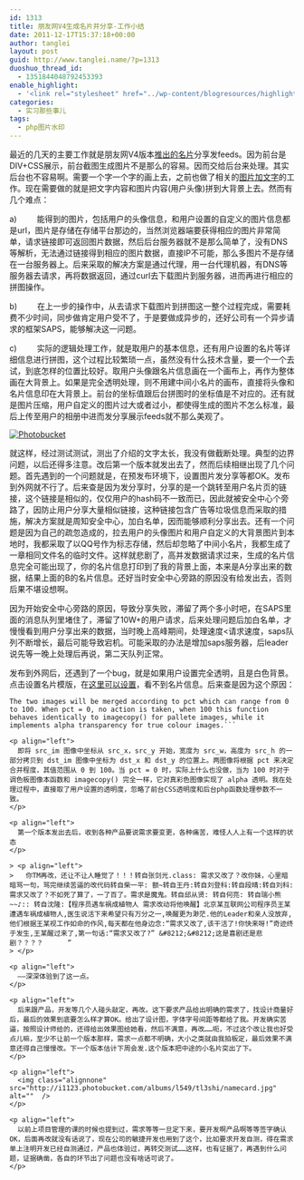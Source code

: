 ```yaml
---
id: 1313
title: 朋友网V4生成名片并分享-工作小结
date: 2011-12-17T15:37:18+00:00
author: tanglei
layout: post
guid: http://www.tanglei.name/?p=1313
duoshuo_thread_id:
  - 1351844048792453393
enable_highlight:
  - '<link rel="stylesheet" href="../wp-content/blogresources/highlightconfig/highlight.default.min.css"><script src="../wp-content/blogresources/highlightconfig/jquery-2.1.4.min.js"></script><script src="../wp-content/blogresources/highlightconfig/enable_highlight.js"></script>'
categories:
  - 实习那些事儿
tags:
  - php图片水印
---
```

最近的几天的主要工作就是朋友网V4版本[推出的名片](http://www.pengyou.com/leitang?view_type=card)分享发feeds。因为前台是DIV+CSS展示，前台截图生成图片不是那么的容易。因而交给后台来处理。其实后台也不容易啊。需要一个字一个字的画上去，之前也做了相关的[图片加文字](/blog/add-chinese-text-mark-to-picture-in-php.html)的工作。现在需要做的就是把文字内容和图片内容(用户头像)拼到大背景上去。然而有几个难点：

a)         能得到的图片，包括用户的头像信息，和用户设置的自定义的图片信息都是url，图片是存储在存储平台那边的，当然浏览器端要获得相应的图片非常简单，请求链接即可返回图片数据，然后后台服务器就不是那么简单了，没有DNS等解析，无法通过链接得到相应的图片数据，直接IP不可能，那么多图片不是存储在一台服务器上。后来采取的解决方案是通过代理，用一台代理机器，有DNS等服务器去请求，再将数据返回，通过curl去下载图片到服务器，进而再进行相应的拼图操作。

<p align="left">
  b)         在上一步的操作中，从去请求下载图片到拼图这一整个过程完成，需要耗费不少时间，同步做肯定用户受不了，于是要做成异步的，还好公司有一个异步请求的框架SAPS，能够解决这一问题。
</p>

c)         实际的逻辑处理工作，就是取用户的基本信息，还有用户设置的名片等详细信息进行拼图，这个过程比较繁琐一点，虽然没有什么技术含量，要一个一个去试，到底怎样的位置比较好。取用户头像跟名片信息画在一个画布上，再作为整体画在大背景上。如果是完全透明处理，则不用建中间小名片的画布，直接将头像和名片信息印在大背景上。前台的坐标值跟后台拼图时的坐标值是不对应的。还有就是图片压缩，用户自定义的图片过大或者过小，都使得生成的图片不怎么标准，最后上传至用户的相册中进而发分享展示feeds就不那么美观了。

<a href="http://s1123.photobucket.com/albums/l549/tl3shi/?action=view&current=namecard1.jpg" target="_blank"><img src="http://i1123.photobucket.com/albums/l549/tl3shi/namecard1.jpg" alt="Photobucket" border="0" /></a>

就这样，经过测试测试，测出了介绍的文字太长，我没有做截断处理。典型的边界问题，以后还得多注意。改后第一个版本就发出去了，然而后续相继出现了几个问题。首先遇到的一个问题就是，在预发布环境下，设置图片发分享等都OK。发布到外网就不行了。后来查是因为发分享时，分享的是一个跳转至用户名片页的链接，这个链接是相似的，仅仅用户的hash码不一致而已，因此就被安全中心个旁路了，因防止用户分享大量相似链接，这种链接包含广告等垃圾信息而采取的措施，解决方案就是周知安全中心，加白名单，因而能够顺利分享出去。还有一个问题是因为自己的疏忽造成的，拉去用户的头像图片和用户自定义的大背景图片到本地时，我都采取了以QQ号作为标志存储，然后却忽略了中间小名片，我都生成了一章相同文件名的临时文件。这样就悲剧了，高并发数据请求过来，生成的名片信息完全可能出现了，你的名片信息打印到了我的背景上面，本来是A分享出来的数据，结果上面的B的名片信息。还好当时安全中心旁路的原因没有给发出去，否则后果不堪设想啊。

因为开始安全中心旁路的原因，导致分享失败，滞留了两个多小时吧，在SAPS里面的消息队列里堵住了，滞留了10W+的用户请求，后来处理问题后加白名单，才慢慢看到用户分享出来的数据，当时晚上高峰期间，处理速度<请求速度，saps队列不断增长，最后可能导致宕机。可能采取的办法是增加saps服务器，后leader说先等一晚上处理后再说，第二天队列正常。

发布到外网后，还遇到了一个bug，就是如果用户设置完全透明，且是白色背景。点击设置名片模版，在[这里可以设置](http://profile.pengyou.com/index.php?mod=profile&view_type=card)，看不到名片信息。后来查是因为这个原因：

```phpbool imagecopymerge ( resource $dst_im , resource $src_im , int $dst_x , int $dst_y , int $src_x , int $src_y , int $src_w , int $src_h , int $pct ) Copy a part of src_im onto dst_im starting at the x,y coordinates src_x, src_y with a width of src_w and a height of src_h. The portion defined will be copied onto the x,y coordinates, dst_x and dst_y. pct
The two images will be merged according to pct which can range from 0 to 100. When pct = 0, no action is taken, when 100 this function behaves identically to imagecopy() for pallete images, while it implements alpha transparency for true colour images.```

<p align="left">
  即将 src_im 图像中坐标从 src_x，src_y 开始，宽度为 src_w，高度为 src_h 的一部分拷贝到 dst_im 图像中坐标为 dst_x 和 dst_y 的位置上。两图像将根据 pct 来决定合并程度，其值范围从 0 到 100。当 pct = 0 时，实际上什么也没做，当为 100 时对于调色板图像本函数和 imagecopy() 完全一样，它对真彩色图像实现了 alpha 透明。我在处理过程中，直接取了用户设置的透明度，忽略了前台CSS透明度和后台php函数处理参数不一致。
</p>

<p align="left">
  第一个版本发出去后，收到各种产品要说需求要变更，各种痛苦，难怪人人上有一个这样的状态
</p>

> <p align="left">
>   你TM再改，还让不让人睡觉了！！！转自张剑光.class: 需求又改了？改你妹，心里暗暗骂一句，骂完继续苦逼的改代码转自柴一平: 额~转自王丹:转自刘登科:转自段晴:转自刘科: 需求又改了？不如死了算了，一了百了。需求是魔鬼。转自邱从贤: 转自何亮: 转自瑞小熊~~♪:: 转自沈隆:【程序员遇车祸成植物人 需求改动将他唤醒】北京某互联网公司程序员王某遭遇车祸成植物人,医生说活下来希望只有万分之一,唤醒更为渺茫.他的Leader和亲人没放弃,他们根据王某视工作如命的作风,每天都在他身边念:“需求又改了,该干活了!你快来呀!”奇迹终于发生,王某醒过来了,第一句话:“需求又改了?” &#8212;&#8212;这是喜剧还是悲剧？？？？      ”
> </p>

<p align="left">
  ——深深体验到了这一点。
</p>

<p align="left">
  后来跟产品，开发等几个人碰头敲定，再改。这下要求产品给出明确的需求了，找设计商量好后，最后的效果到底要怎么样才算OK。给出了设计图，字体字号间距等都给了我。开发确实苦逼，按照设计师给的，还得给出效果图给她看，然后不满意，再改……呃，不过这个改让我也好受点儿嘛，至少不让前一个版本那样，需求一点都不明确，大小之类就由我拍板定，最后效果不满意还得自己慢慢改。下一个版本估计下周会发.这个版本把中途的小名片突出了下。
</p>

<p align="left">
  <img class="alignnone" src="http://i1123.photobucket.com/albums/l549/tl3shi/namecard.jpg" alt=""  />
</p>

<p align="left">
  以前上项目管理的课的时候也提到过，需求等等一旦定下来，要开发啊产品啊等等签字确认OK，后面再改就没有话说了，现在公司的敏捷开发也用到了这个，比如要求开发自测，得在需求单上注明开发已经自测通过，产品也体验过，再转交测试……这样，也有证据了，再遇到什么问题，证据确凿，各自的环节出了问题也没有啥话可说了。
</p>
